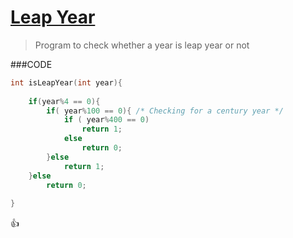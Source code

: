[Leap Year](http://shivajivarma.com/code-base/c/2017/07/08/leap-year)
=========

> Program to check whether a year is leap year or not

###CODE
```c
int isLeapYear(int year){
    
    if(year%4 == 0){
        if( year%100 == 0){ /* Checking for a century year */
            if ( year%400 == 0)
                return 1;
            else
                return 0;
        }else
            return 1;
    }else
        return 0;
        
}
```

:+1: